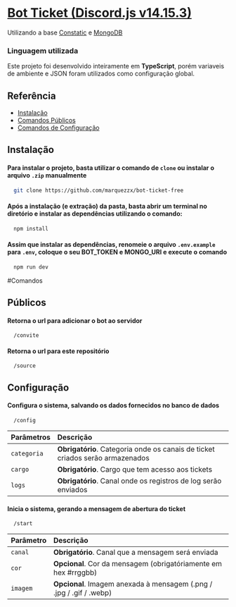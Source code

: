 # [Bot Ticket (Discord.js v14.15.3)](https://github.com/marquezzx/bot-ticket-free/releases/tag/Release)

Utilizando a base [Constatic](https://constatic-docs.vercel.app/pt) e [MongoDB](https://www.mongodb.com/)

### Linguagem utilizada

Este projeto foi desenvolvido inteiramente em **TypeScript**, porém variaveis de ambiente e JSON foram utilizados como configuração global.

## Referência

- [Instalação](#instalação)
- [Comandos Públicos](#públicos)
- [Comandos de Configuração](#configuração)

## Instalação

#### Para instalar o projeto, basta utilizar o comando de `clone` ou instalar o arquivo `.zip` manualmente

```bash
  git clone https://github.com/marquezzx/bot-ticket-free
```

#### Após a instalação (e extração) da pasta, basta abrir um terminal no diretório e instalar as dependências utilizando o comando:

```cmd
  npm install
```

#### Assim que instalar as dependências, renomeie o arquivo `.env.example` para `.env`, coloque o seu BOT_TOKEN e MONGO_URI e execute o comando

```cmd
  npm run dev
```

#Comandos

## Públicos

#### Retorna o url para adicionar o bot ao servidor

```
  /convite
```

#### Retorna o url para este repositório

```
  /source
```

## Configuração

#### Configura o sistema, salvando os dados fornecidos no banco de dados

```
  /config
```

| Parâmetros  | Descrição                                                                     |
| :---------- | :---------------------------------------------------------------------------- |
| `categoria` | **Obrigatório**. Categoria onde os canais de ticket criados serão armazenados |
| `cargo`     | **Obrigatório**. Cargo que tem acesso aos tickets                             |
| `logs`      | **Obrigatório**. Canal onde os registros de log serão enviados                |

#### Inicia o sistema, gerando a mensagem de abertura do ticket

```
  /start
```

| Parâmetro | Descrição                                                            |
| :-------- | :------------------------------------------------------------------- |
| `canal`   | **Obrigatório**. Canal que a mensagem será enviada                   |
| `cor`     | **Opcional**. Cor da mensagem (obrigatóriamente em hex #rrggbb)      |
| `imagem`  | **Opcional**. Imagem anexada à mensagem (.png / .jpg / .gif / .webp) |
